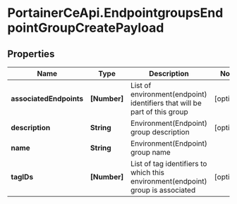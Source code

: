 # PortainerCeApi.EndpointgroupsEndpointGroupCreatePayload

## Properties
Name | Type | Description | Notes
------------ | ------------- | ------------- | -------------
**associatedEndpoints** | **[Number]** | List of environment(endpoint) identifiers that will be part of this group | [optional] 
**description** | **String** | Environment(Endpoint) group description | [optional] 
**name** | **String** | Environment(Endpoint) group name | 
**tagIDs** | **[Number]** | List of tag identifiers to which this environment(endpoint) group is associated | [optional] 


